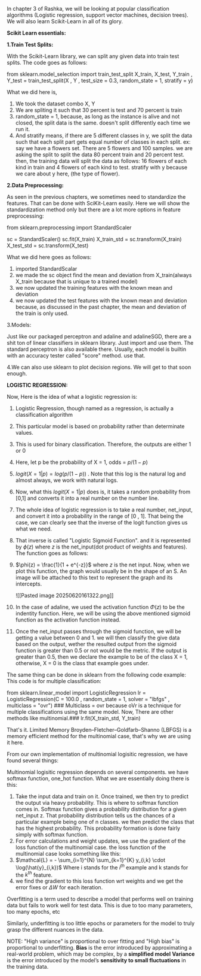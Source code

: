 
In chapter 3 of Rashka, we will be looking at popular classification algorithms (Logistic regression, support vector machines, decision trees). We will also learn Scikit-Learn in all of its glory.

**Scikit Learn essentials:**

**1.Train Test Splits:**

With the Scikit-Learn library, we can split any given data into train test splits. The code goes as follows:

from sklearn.model_selection import train_test_split
X_train, X_test, Y_train , Y_test = train_test_split(X , Y , test_size = 0.3, random_state = 1,  stratify = y)

What we did here is,
1. We took the dataset combo X, Y
2. We are spliting it such that 30 percent is test and 70 percent is train
3. random_state = 1, because, as long as the instance is alive and not closed, the split data is the same. doesn't split differently each time we run it. 
4. And stratify means, if there are 5 different classes in y, we split the data such that each split part gets equal number of classes in each split. ex: say we have a flowers set. There are 5 flowers and 100 samples. we are asking the split to split the data 80 percent train and 20 percent test. then, the training data will split the data as follows: 16 flowers of each kind in train and 4 flowers of each kind to test. stratify with y because we care about y here, (the type of flower).
  
**2.Data Preprocessing:**

As seen in the previous chapters, we sometimes need to standardize the features. That can be done with SciKit-Learn easily. Here we will show the standardization method only but there are a lot more options in feature preprocessing:

from sklearn.preprocessing import StandardScaler

sc = StandardScaler()
sc.fit(X_train)
X_train_std = sc.transform(X_train)
X_test_std = sc.transform(X_test)

What we did here goes as follows:
1. imported StandardScalar
2. we made the sc object find the mean and deviation from X_train(always X_train because that is unique to a trained model)
3. we now updated the training features with the known mean and deviation
4. we now updated the test features with the known mean and deviation because, as discussed in the past chapter, the mean and deviation of the train is only used.

3.Models:

Just like our packaged perceptron and adaline and adalineSGD, there are a shit ton of linear classifiers in sklearn library. Just import and use them. The standard perceptron is also available there. Usually, each model is builtin with an accuracy tester called "score" method. use that.

4.We can also use sklearn to plot decision regions. We will get to that soon enough.


**LOGISTIC REGRESSION:**


Now, Here is the idea of what a logistic regression is:
1. Logistic Regression, though named as a regression, is actually a classification algorithm
2. This particular model is based on probability rather than determinate values.
3. This is used for binary classification. Therefore, the outputs are either 1 or 0
4. Here, let p be the probability of X = 1, odds = $p/(1 - p)$ 
5. $logit(X = 1|p) = log(p/(1 - p))$ . Note that this log is the natural log and almost always, we work with natural logs.
6. Now, what this $logit(X = 1|p)$ does is, it takes a random probability from [0,1] and converts it into a real number on the number line.
7. The whole idea of logistic regression is to take a real number, net_input, and convert it into a probability in the range of [0 , 1]. That being the case, we can clearly see that the inverse of the logit function gives us what we need.
8. That inverse is called "Logistic Sigmoid Function". and it is represented by $\phi(z)$ where $z$ is the net_input(dot product of weights and features). The function goes as follows:
9. $\phi(z) = \frac{1}{1 + e^{-z}}$ where $z$ is the net input. Now, when we plot this function, the graph would usually be in the shape of an S. An image will be attached to this text to represent the graph and its intercepts.
   
   ![[Pasted image 20250620161322.png]]
10. In the case of adaline, we used the activation function $\Phi(z)$ to be the indentity function. Here, we will be using the above mentioned sigmoid function as the activation function instead.
11. Once the net_input passes through the sigmoid function, we will be getting a value between 0 and 1. we will then classify the give data based on the output, wether the resulted output from the sigmoid function is greater than 0.5 or not would be the metric. If the output is greater than 0.5, then we declare the example to be of the class X = 1, otherwise, X = 0 is the class that example goes under.

The same thing can be done in sklearn from the following code example:
This code is for multiple classification:

from sklearn.linear_model import LogisticRegression
lr = LogisticRegression(C = 100.0 , random_state = 1, solver = "lbfgs" , multiclass = "ovr") ### Multiclass = ovr because oVr is a technique for multiple classifications using the same model. Now, There are other methods like multinomial.###
lr.fit(X_train_std, Y_train)


That's it. Limited Memory Broyden–Fletcher–Goldfarb–Shanno (LBFGS) is a memory efficient method for the multinomial case, that's why we are using it here.

From our own implementation of multinomial logisitic regression, we have found several things:

Multinomial logisitic regression depends on several components. we have softmax function, one_hot function. What we are essentially doing there is this:
1. Take the input data and train on it. Once trained, we then try to predict the output via heavy probability. This is where to softmax function comes in. Softmax function gives a probability distribution for a given net_input z. That probability distribution tells us the chances of a particular example being one of n classes. we then predict the class that has the highest probability. This probability formation is done fairly simply with softmax function. 
2. For error calculations and weight updates, we use the gradient of the loss function of the multinomial case. the loss function of the multinomial case looks something like this:
3. $\mathcal{L} = - \sum_{i=1}^{N} \sum_{k=1}^{K} y_{i,k} \cdot \log(\hat{y}_{i,k})$
   Where i stands for the $i^{th}$ example and k stands for the $k^{th}$ feature. 
4. we find the gradient to this loss function wrt weights and we get the error fixes or $\Delta W$ for each iteration.

Overfitting is a term used to describe a model that performs well on training data but fails to work well for test data. This is due to too many parameters, too many epochs, etc

Similarly, underfitting is too little epochs or parameters for the model to truly grasp the different nuances in the data.

NOTE:
"High variance" is proportional to over fitting and "High bias" is proportional to underfitting.
**Bias** is the error introduced by approximating a real-world problem, which may be complex, by a **simplified model**
**Variance** is the error introduced by the model’s **sensitivity to small fluctuations** in the training data.

